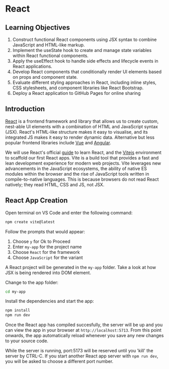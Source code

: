 # React

## Learning Objectives
1. Construct functional React components using JSX syntax to combine JavaScript and HTML-like markup.
2. Implement the useState hook to create and manage state variables within React functional components.
3. Apply the useEffect hook to handle side effects and lifecycle events in React applications.
4. Develop React components that conditionally render UI elements based on props and component state.
5. Evaluate different styling approaches in React, including inline styles, CSS stylesheets, and component libraries like React Bootstrap.
6. Deploy a React application to GitHub Pages for online sharing

## Introduction

<a href="https://react.dev" target="_blank">React</a> is a frontend framework and library that allows us to create custom, nest-able UI elements with a combination of HTML and JavaScript syntax (JSX). React's HTML-like structure makes it easy to visualise, and its integrated JS makes it easy to render dynamic data. Alternative but less popular frontend libraries include <a href="https://vuejs.org" target="_blank">Vue</a> and <a href="https://angular.dev/" target="_blank">Angular</a>.

We will use React's official <a href="https://react.dev/learn" target="_blank">guide</a> to learn React, and the <a href="https://vitejs.dev/guide/" target="_blank">Vitejs</a> environment to scaffold our first React apps. Vite is a build tool that provides a fast and lean development experience for modern web projects. Vite leverages new advancements in the JavaScript ecosystems, the ability of native ES modules within the browser and the rise of JavaScript tools written in compile-to-native languages. This is because browsers do not read React natively; they read HTML, CSS and JS, not JSX.

## React App Creation

Open terminal on VS Code and enter the following command:
 
```sh
npm create vite@latest
```

Follow the prompts that would appear:
1. Choose `y` for Ok to Proceed
2. Enter `my-app` for the project name
3. Choose `React` for the framework
4. Choose `JavaScript` for the variant

A React project will be generated in the `my-app` folder. Take a look at how JSX is being rendered into DOM element.

Change to the app folder:
```sh
cd my-app
```
Install the dependencies and start the app:
```sh
npm install
npm run dev
```
Once the React app has compiled succesfully, the server will be up and you can view the app in your browser at `http://localhost:5713`. From this point onwards, the app automatically reload whenever you save any new changes to your source code. 

While the server is running, port:5173 will be reserved until you 'kill' the server by  CTRL-C. If you start another React app server with `npm run dev`, you will be asked to choose a different port number.